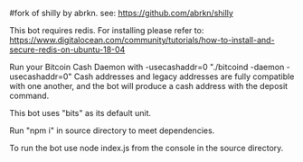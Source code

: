 #fork of shilly by abrkn. see: https://github.com/abrkn/shilly

This bot requires redis. For installing please refer to:
https://www.digitalocean.com/community/tutorials/how-to-install-and-secure-redis-on-ubuntu-18-04

Run your Bitcoin Cash Daemon with -usecashaddr=0  "./bitcoind -daemon -usecashaddr=0"
Cash addresses and legacy addresses are fully compatible with one another, and the bot will produce a cash address with the deposit command.

This bot uses "bits" as its default unit. 

Run "npm i" in source directory to meet dependencies.

To run the bot use node index.js from the console in the source directory.
